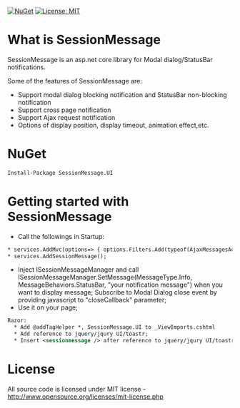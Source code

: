 [![NuGet](https://img.shields.io/nuget/v/SessionMessage.UI.svg)](https://www.nuget.org/packages/SessionMessage.UI)
[![License: MIT](https://img.shields.io/badge/License-MIT-green.svg)](LICENSE)

# What is SessionMessage

SessionMessage is an asp.net core library for Modal dialog/StatusBar notifications.

Some of the features of SessionMessage are:

  * Support modal dialog blocking notification and StatusBar non-blocking notification
  * Support cross page notification
  * Support Ajax request notification
  * Options of display position, display timeout, animation effect,etc.

# NuGet
```xml
Install-Package SessionMessage.UI
```
# Getting started with SessionMessage

  * Call the followings in Startup:  
  ```xml
  * services.AddMvc(options=> { options.Filters.Add(typeof(AjaxMessagesActionFilter)); });
  * services.AddSessionMessage();
  ```
  * Inject ISessionMessageManager and call ISessionMessageManager.SetMessage(MessageType.Info, MessageBehaviors.StatusBar, "your notification message") when you want to display message; Subscribe to Modal Dialog close event by providing javascript to "closeCallback" parameter;
  * Use it on your page;
```xml
Razor:
  * Add @addTagHelper *, SessionMessage.UI to _ViewImports.cshtml
  * Add reference to jquery/jqury UI/toastr;
  * Insert <sessionmessage /> after reference to jquery/jqury UI/toastr;
```

# License
All source code is licensed under MIT license - http://www.opensource.org/licenses/mit-license.php
